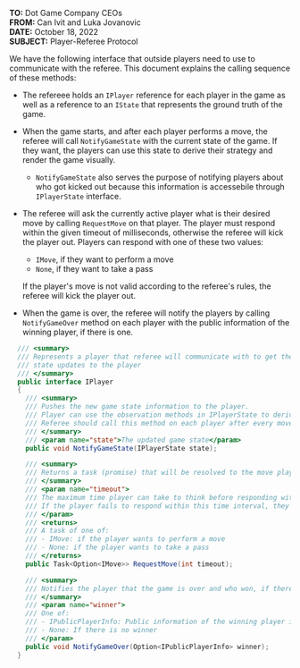 **TO:** Dot Game Company CEOs  
**FROM:** Can Ivit and Luka Jovanovic  
**DATE:** October 18, 2022  
**SUBJECT:** Player-Referee Protocol 

We have the following interface that outside players need to use to communicate with the referee. This document explains the calling sequence of these methods:

- The refereee holds an `IPlayer` reference for each player in the game as well as a reference to an `IState` that represents the ground truth of the game.

- When the game starts, and after each player performs a move, the referee will call `NotifyGameState` with the current state of the game. If they want, the players can use this state to derive their strategy and render the game visually.
  - `NotifyGameState` also serves the purpose of notifying players about who got kicked out because this information is accessebile through `IPlayerState` interface.

- The referee will ask the currently active player what is their desired move by calling `RequestMove` on that player. The player must respond within the given timeout of milliseconds, otherwise the referee will kick the player out. Players can respond with one of these two values:
  - `IMove`, if they want to perform a move
  - `None`, if they want to take a pass

  If the player's move is not valid according to the referee's rules, the referee will kick the player out.

- When the game is over, the referee will notify the players by calling `NotifyGameOver` method on each player with the public information of the winning player, if there is one.


```csharp
  /// <summary>
  /// Represents a player that referee will communicate with to get the player's desired moves and to push game
  /// state updates to the player 
  /// </summary>
  public interface IPlayer
  {
    /// <summary>
    /// Pushes the new game state information to the player.
    /// Player can use the observation methods in IPlayerState to derive its strategy.
    /// Referee should call this method on each player after every move with the updated game state.
    /// </summary>
    /// <param name="state">The updated game state</param>
    public void NotifyGameState(IPlayerState state);

    /// <summary>
    /// Returns a task (promise) that will be resolved to the move player wants to perform.
    /// </summary>
    /// <param name="timeout">
    /// The maximum time player can take to think before responding with their desired move in milliseconds.
    /// If the player fails to respond within this time interval, they will get kicked out.
    /// </param>
    /// <returns>
    /// A task of one of:
    /// - IMove: if the player wants to perform a move
    /// - None: if the player wants to take a pass
    /// </returns>
    public Task<Option<IMove>> RequestMove(int timeout);

    /// <summary>
    /// Notifies the player that the game is over and who won, if there is a winner.
    /// </summary>
    /// <param name="winner">
    /// One of:
    /// - IPublicPlayerInfo: Public information of the winning player if there is a winner
    /// - None: If there is no winner
    /// </param>
    public void NotifyGameOver(Option<IPublicPlayerInfo> winner);
  }
```
